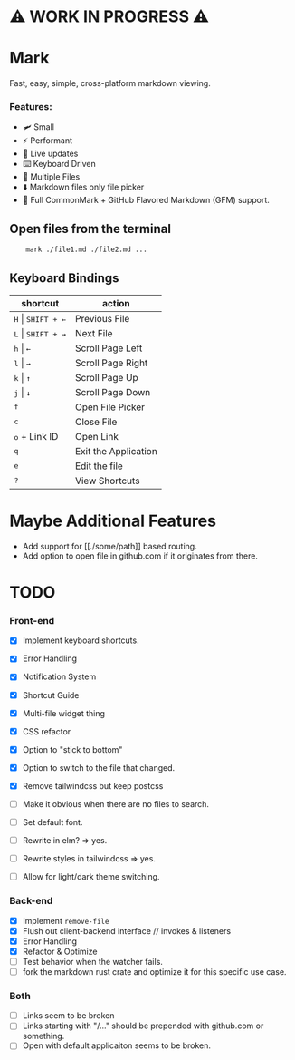 # ⚠️ WORK IN PROGRESS ⚠️

# Mark

Fast, easy, simple, cross-platform markdown viewing.

### Features:

- 🛩️ Small
- ⚡ Performant
- 📡 Live updates
- ⌨️ Keyboard Driven
- 📑 Multiple Files
- ⬇️ Markdown files only file picker
- 🐙 Full CommonMark + GitHub Flavored Markdown (GFM) support.

## Open files from the terminal

```bash
    mark ./file1.md ./file2.md ...
```

## Keyboard Bindings

| shortcut                             | action               |
| ------------------------------------ | -------------------- |
| <kbd>H</kbd> \| <kbd>SHIFT + ←</kbd> | Previous File        |
| <kbd>L</kbd> \| <kbd>SHIFT + →</kbd> | Next File            |
| <kbd>h</kbd> \| <kbd>←</kbd>         | Scroll Page Left     |
| <kbd>l</kbd> \| <kbd>→</kbd>         | Scroll Page Right    |
| <kbd>k</kbd> \| <kbd>↑</kbd>         | Scroll Page Up       |
| <kbd>j</kbd> \| <kbd>↓</kbd>         | Scroll Page Down     |
| <kbd>f</kbd>                         | Open File Picker     |
| <kbd>c</kbd>                         | Close File           |
| <kbd>o</kbd> + Link ID               | Open Link            |
| <kbd>q</kbd>                         | Exit the Application |
| <kbd>e</kbd>                         | Edit the file        |
| <kbd>?</kbd>                         | View Shortcuts       |

# Maybe Additional Features

- Add support for [[./some/path]] based routing.
- Add option to open file in github.com if it originates from there.

# TODO

### Front-end

- [x] Implement keyboard shortcuts.
- [x] Error Handling
- [x] Notification System
- [x] Shortcut Guide
- [x] Multi-file widget thing
- [x] CSS refactor
- [x] Option to "stick to bottom"
- [x] Option to switch to the file that changed.
- [x] Remove tailwindcss but keep postcss
- [ ] Make it obvious when there are no files to search.
- [ ] Set default font.

- [ ] Rewrite in elm? => yes.
- [ ] Rewrite styles in tailwindcss => yes.
- [ ] Allow for light/dark theme switching.

### Back-end

- [x] Implement `remove-file`
- [x] Flush out client-backend interface // invokes & listeners
- [x] Error Handling
- [x] Refactor & Optimize
- [ ] Test behavior when the watcher fails.
- [ ] fork the markdown rust crate and optimize it for this specific use case.

### Both

- [ ] Links seem to be broken
- [ ] Links starting with "/..." should be prepended with github.com or something.
- [ ] Open with default applicaiton seems to be broken.
